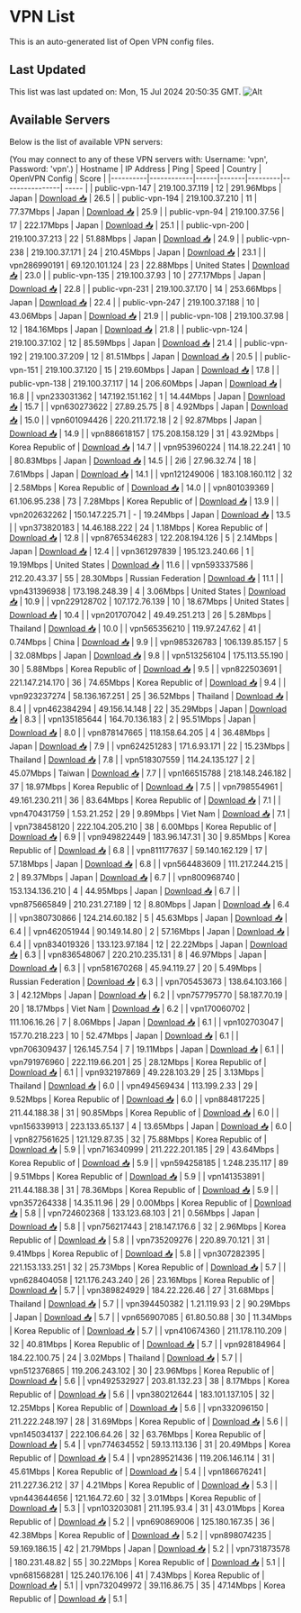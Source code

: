 # VPN List

This is an auto-generated list of Open VPN config files.

## Last Updated

This list was last updated on: Mon, 15 Jul 2024 20:50:35 GMT.
![Alt](https://repobeats.axiom.co/api/embed/186b98318ef1479477931607c1ad7d823f12451f.svg "Repobeats analytics image")

## Available Servers

Below is the list of available VPN servers:

(You may connect to any of these VPN servers with: Username: 'vpn', Password: 'vpn'.)
| Hostname | IP Address | Ping | Speed | Country | OpenVPN Config | Score |
|----------|------------|------|-------|---------|----------------| ----- |
| public-vpn-147 | 219.100.37.119 | 12 | 291.96Mbps | Japan | [Download 📥](./configs/server_0_JP.ovpn) | 26.5 |
| public-vpn-194 | 219.100.37.210 | 11 | 77.37Mbps | Japan | [Download 📥](./configs/server_1_JP.ovpn) | 25.9 |
| public-vpn-94 | 219.100.37.56 | 17 | 222.17Mbps | Japan | [Download 📥](./configs/server_2_JP.ovpn) | 25.1 |
| public-vpn-200 | 219.100.37.213 | 22 | 51.88Mbps | Japan | [Download 📥](./configs/server_3_JP.ovpn) | 24.9 |
| public-vpn-238 | 219.100.37.171 | 24 | 210.45Mbps | Japan | [Download 📥](./configs/server_4_JP.ovpn) | 23.1 |
| vpn286990191 | 69.120.101.124 | 23 | 22.88Mbps | United States | [Download 📥](./configs/server_5_US.ovpn) | 23.0 |
| public-vpn-135 | 219.100.37.93 | 10 | 277.17Mbps | Japan | [Download 📥](./configs/server_6_JP.ovpn) | 22.8 |
| public-vpn-231 | 219.100.37.170 | 14 | 253.66Mbps | Japan | [Download 📥](./configs/server_7_JP.ovpn) | 22.4 |
| public-vpn-247 | 219.100.37.188 | 10 | 43.06Mbps | Japan | [Download 📥](./configs/server_8_JP.ovpn) | 21.9 |
| public-vpn-108 | 219.100.37.98 | 12 | 184.16Mbps | Japan | [Download 📥](./configs/server_9_JP.ovpn) | 21.8 |
| public-vpn-124 | 219.100.37.102 | 12 | 85.59Mbps | Japan | [Download 📥](./configs/server_10_JP.ovpn) | 21.4 |
| public-vpn-192 | 219.100.37.209 | 12 | 81.51Mbps | Japan | [Download 📥](./configs/server_11_JP.ovpn) | 20.5 |
| public-vpn-151 | 219.100.37.120 | 15 | 219.60Mbps | Japan | [Download 📥](./configs/server_12_JP.ovpn) | 17.8 |
| public-vpn-138 | 219.100.37.117 | 14 | 206.60Mbps | Japan | [Download 📥](./configs/server_13_JP.ovpn) | 16.8 |
| vpn233031362 | 147.192.151.162 | 1 | 14.44Mbps | Japan | [Download 📥](./configs/server_14_JP.ovpn) | 15.7 |
| vpn630273622 | 27.89.25.75 | 8 | 4.92Mbps | Japan | [Download 📥](./configs/server_15_JP.ovpn) | 15.0 |
| vpn601094426 | 220.211.172.18 | 2 | 92.87Mbps | Japan | [Download 📥](./configs/server_16_JP.ovpn) | 14.9 |
| vpn886618157 | 175.208.158.129 | 31 | 43.92Mbps | Korea Republic of | [Download 📥](./configs/server_17_KR.ovpn) | 14.7 |
| vpn953960224 | 114.18.22.241 | 10 | 80.83Mbps | Japan | [Download 📥](./configs/server_18_JP.ovpn) | 14.5 |
| 2i6 | 27.96.32.74 | 18 | 7.61Mbps | Japan | [Download 📥](./configs/server_19_JP.ovpn) | 14.1 |
| vpn121249006 | 183.108.160.112 | 32 | 2.58Mbps | Korea Republic of | [Download 📥](./configs/server_20_KR.ovpn) | 14.0 |
| vpn801039369 | 61.106.95.238 | 73 | 7.28Mbps | Korea Republic of | [Download 📥](./configs/server_21_KR.ovpn) | 13.9 |
| vpn202632262 | 150.147.225.71 | - | 19.24Mbps | Japan | [Download 📥](./configs/server_22_JP.ovpn) | 13.5 |
| vpn373820183 | 14.46.188.222 | 24 | 1.18Mbps | Korea Republic of | [Download 📥](./configs/server_23_KR.ovpn) | 12.8 |
| vpn8765346283 | 122.208.194.126 | 5 | 2.14Mbps | Japan | [Download 📥](./configs/server_24_JP.ovpn) | 12.4 |
| vpn361297839 | 195.123.240.66 | 1 | 19.19Mbps | United States | [Download 📥](./configs/server_25_US.ovpn) | 11.6 |
| vpn593337586 | 212.20.43.37 | 55 | 28.30Mbps | Russian Federation | [Download 📥](./configs/server_26_RU.ovpn) | 11.1 |
| vpn431396938 | 173.198.248.39 | 4 | 3.06Mbps | United States | [Download 📥](./configs/server_27_US.ovpn) | 10.9 |
| vpn229128702 | 107.172.76.139 | 10 | 18.67Mbps | United States | [Download 📥](./configs/server_28_US.ovpn) | 10.4 |
| vpn201707042 | 49.49.251.213 | 26 | 5.28Mbps | Thailand | [Download 📥](./configs/server_29_TH.ovpn) | 10.0 |
| vpn565356210 | 119.97.247.62 | 41 | 0.74Mbps | China | [Download 📥](./configs/server_30_CN.ovpn) | 9.9 |
| vpn985326783 | 106.139.85.157 | 5 | 32.08Mbps | Japan | [Download 📥](./configs/server_31_JP.ovpn) | 9.8 |
| vpn513256104 | 175.113.55.190 | 30 | 5.88Mbps | Korea Republic of | [Download 📥](./configs/server_32_KR.ovpn) | 9.5 |
| vpn822503691 | 221.147.214.170 | 36 | 74.65Mbps | Korea Republic of | [Download 📥](./configs/server_33_KR.ovpn) | 9.4 |
| vpn923237274 | 58.136.167.251 | 25 | 36.52Mbps | Thailand | [Download 📥](./configs/server_34_TH.ovpn) | 8.4 |
| vpn462384294 | 49.156.14.148 | 22 | 35.29Mbps | Japan | [Download 📥](./configs/server_35_JP.ovpn) | 8.3 |
| vpn135185644 | 164.70.136.183 | 2 | 95.51Mbps | Japan | [Download 📥](./configs/server_36_JP.ovpn) | 8.0 |
| vpn878147665 | 118.158.64.205 | 4 | 36.48Mbps | Japan | [Download 📥](./configs/server_37_JP.ovpn) | 7.9 |
| vpn624251283 | 171.6.93.171 | 22 | 15.23Mbps | Thailand | [Download 📥](./configs/server_38_TH.ovpn) | 7.8 |
| vpn518307559 | 114.24.135.127 | 2 | 45.07Mbps | Taiwan | [Download 📥](./configs/server_39_TW.ovpn) | 7.7 |
| vpn166515788 | 218.148.246.182 | 37 | 18.97Mbps | Korea Republic of | [Download 📥](./configs/server_40_KR.ovpn) | 7.5 |
| vpn798554961 | 49.161.230.211 | 36 | 83.64Mbps | Korea Republic of | [Download 📥](./configs/server_41_KR.ovpn) | 7.1 |
| vpn470431759 | 1.53.21.252 | 29 | 9.89Mbps | Viet Nam | [Download 📥](./configs/server_42_VN.ovpn) | 7.1 |
| vpn738458120 | 222.104.205.210 | 38 | 6.00Mbps | Korea Republic of | [Download 📥](./configs/server_43_KR.ovpn) | 6.9 |
| vpn949822449 | 183.96.147.31 | 30 | 9.85Mbps | Korea Republic of | [Download 📥](./configs/server_44_KR.ovpn) | 6.8 |
| vpn811177637 | 59.140.162.129 | 17 | 57.18Mbps | Japan | [Download 📥](./configs/server_45_JP.ovpn) | 6.8 |
| vpn564483609 | 111.217.244.215 | 2 | 89.37Mbps | Japan | [Download 📥](./configs/server_46_JP.ovpn) | 6.7 |
| vpn800968740 | 153.134.136.210 | 4 | 44.95Mbps | Japan | [Download 📥](./configs/server_47_JP.ovpn) | 6.7 |
| vpn875665849 | 210.231.27.189 | 12 | 8.80Mbps | Japan | [Download 📥](./configs/server_48_JP.ovpn) | 6.4 |
| vpn380730866 | 124.214.60.182 | 5 | 45.63Mbps | Japan | [Download 📥](./configs/server_49_JP.ovpn) | 6.4 |
| vpn462051944 | 90.149.14.80 | 2 | 57.16Mbps | Japan | [Download 📥](./configs/server_50_JP.ovpn) | 6.4 |
| vpn834019326 | 133.123.97.184 | 12 | 22.22Mbps | Japan | [Download 📥](./configs/server_51_JP.ovpn) | 6.3 |
| vpn836548067 | 220.210.235.131 | 8 | 46.97Mbps | Japan | [Download 📥](./configs/server_52_JP.ovpn) | 6.3 |
| vpn581670268 | 45.94.119.27 | 20 | 5.49Mbps | Russian Federation | [Download 📥](./configs/server_53_RU.ovpn) | 6.3 |
| vpn705453673 | 138.64.103.166 | 3 | 42.12Mbps | Japan | [Download 📥](./configs/server_54_JP.ovpn) | 6.2 |
| vpn757795770 | 58.187.70.19 | 20 | 18.17Mbps | Viet Nam | [Download 📥](./configs/server_55_VN.ovpn) | 6.2 |
| vpn170060702 | 111.106.16.26 | 7 | 8.06Mbps | Japan | [Download 📥](./configs/server_56_JP.ovpn) | 6.1 |
| vpn102703047 | 157.70.218.223 | 10 | 52.47Mbps | Japan | [Download 📥](./configs/server_57_JP.ovpn) | 6.1 |
| vpn706309437 | 126.145.7.54 | 7 | 19.11Mbps | Japan | [Download 📥](./configs/server_58_JP.ovpn) | 6.1 |
| vpn791976960 | 222.119.66.201 | 25 | 28.12Mbps | Korea Republic of | [Download 📥](./configs/server_59_KR.ovpn) | 6.1 |
| vpn932197869 | 49.228.103.29 | 25 | 3.13Mbps | Thailand | [Download 📥](./configs/server_60_TH.ovpn) | 6.0 |
| vpn494569434 | 113.199.2.33 | 29 | 9.52Mbps | Korea Republic of | [Download 📥](./configs/server_61_KR.ovpn) | 6.0 |
| vpn884817225 | 211.44.188.38 | 31 | 90.85Mbps | Korea Republic of | [Download 📥](./configs/server_62_KR.ovpn) | 6.0 |
| vpn156339913 | 223.133.65.137 | 4 | 13.65Mbps | Japan | [Download 📥](./configs/server_63_JP.ovpn) | 6.0 |
| vpn827561625 | 121.129.87.35 | 32 | 75.88Mbps | Korea Republic of | [Download 📥](./configs/server_64_KR.ovpn) | 5.9 |
| vpn716340999 | 211.222.201.185 | 29 | 43.64Mbps | Korea Republic of | [Download 📥](./configs/server_65_KR.ovpn) | 5.9 |
| vpn594258185 | 1.248.235.117 | 89 | 9.51Mbps | Korea Republic of | [Download 📥](./configs/server_66_KR.ovpn) | 5.9 |
| vpn141353891 | 211.44.188.38 | 31 | 78.36Mbps | Korea Republic of | [Download 📥](./configs/server_67_KR.ovpn) | 5.9 |
| vpn357264338 | 14.35.11.96 | 29 | 0.00Mbps | Korea Republic of | [Download 📥](./configs/server_68_KR.ovpn) | 5.8 |
| vpn724602368 | 133.123.68.103 | 21 | 0.56Mbps | Japan | [Download 📥](./configs/server_69_JP.ovpn) | 5.8 |
| vpn756217443 | 218.147.176.6 | 32 | 2.96Mbps | Korea Republic of | [Download 📥](./configs/server_70_KR.ovpn) | 5.8 |
| vpn735209276 | 220.89.70.121 | 31 | 9.41Mbps | Korea Republic of | [Download 📥](./configs/server_71_KR.ovpn) | 5.8 |
| vpn307282395 | 221.153.133.251 | 32 | 25.73Mbps | Korea Republic of | [Download 📥](./configs/server_72_KR.ovpn) | 5.7 |
| vpn628404058 | 121.176.243.240 | 26 | 23.16Mbps | Korea Republic of | [Download 📥](./configs/server_73_KR.ovpn) | 5.7 |
| vpn389824929 | 184.22.226.46 | 27 | 31.68Mbps | Thailand | [Download 📥](./configs/server_74_TH.ovpn) | 5.7 |
| vpn394450382 | 1.21.119.93 | 2 | 90.29Mbps | Japan | [Download 📥](./configs/server_75_JP.ovpn) | 5.7 |
| vpn656907085 | 61.80.50.88 | 30 | 11.34Mbps | Korea Republic of | [Download 📥](./configs/server_76_KR.ovpn) | 5.7 |
| vpn410674360 | 211.178.110.209 | 32 | 40.81Mbps | Korea Republic of | [Download 📥](./configs/server_77_KR.ovpn) | 5.7 |
| vpn928184964 | 184.22.100.75 | 24 | 3.02Mbps | Thailand | [Download 📥](./configs/server_78_TH.ovpn) | 5.7 |
| vpn512376865 | 119.206.243.102 | 30 | 23.96Mbps | Korea Republic of | [Download 📥](./configs/server_79_KR.ovpn) | 5.6 |
| vpn492532927 | 203.81.132.23 | 38 | 8.17Mbps | Korea Republic of | [Download 📥](./configs/server_80_KR.ovpn) | 5.6 |
| vpn380212644 | 183.101.137.105 | 32 | 12.25Mbps | Korea Republic of | [Download 📥](./configs/server_81_KR.ovpn) | 5.6 |
| vpn332096150 | 211.222.248.197 | 28 | 31.69Mbps | Korea Republic of | [Download 📥](./configs/server_82_KR.ovpn) | 5.6 |
| vpn145034137 | 222.106.64.26 | 32 | 63.76Mbps | Korea Republic of | [Download 📥](./configs/server_83_KR.ovpn) | 5.4 |
| vpn774634552 | 59.13.113.136 | 31 | 20.49Mbps | Korea Republic of | [Download 📥](./configs/server_84_KR.ovpn) | 5.4 |
| vpn289521436 | 119.206.146.114 | 31 | 45.61Mbps | Korea Republic of | [Download 📥](./configs/server_85_KR.ovpn) | 5.4 |
| vpn186676241 | 211.227.36.212 | 37 | 4.21Mbps | Korea Republic of | [Download 📥](./configs/server_86_KR.ovpn) | 5.3 |
| vpn443644656 | 121.164.72.60 | 32 | 3.01Mbps | Korea Republic of | [Download 📥](./configs/server_87_KR.ovpn) | 5.3 |
| vpn103203081 | 211.195.93.4 | 31 | 43.01Mbps | Korea Republic of | [Download 📥](./configs/server_88_KR.ovpn) | 5.2 |
| vpn690869006 | 125.180.167.35 | 36 | 42.38Mbps | Korea Republic of | [Download 📥](./configs/server_89_KR.ovpn) | 5.2 |
| vpn898074235 | 59.169.186.15 | 42 | 21.79Mbps | Japan | [Download 📥](./configs/server_90_JP.ovpn) | 5.2 |
| vpn731873578 | 180.231.48.82 | 55 | 30.22Mbps | Korea Republic of | [Download 📥](./configs/server_91_KR.ovpn) | 5.1 |
| vpn681568281 | 125.240.176.106 | 41 | 7.43Mbps | Korea Republic of | [Download 📥](./configs/server_92_KR.ovpn) | 5.1 |
| vpn732049972 | 39.116.86.75 | 35 | 47.14Mbps | Korea Republic of | [Download 📥](./configs/server_93_KR.ovpn) | 5.1 |
